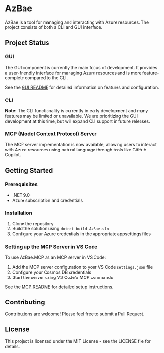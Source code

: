 # AzBae

AzBae is a tool for managing and interacting with Azure resources. The project consists of both a CLI and GUI interface.

## Project Status

### GUI
The GUI component is currently the main focus of development. It provides a user-friendly interface for managing Azure resources and is more feature-complete compared to the CLI.

See the [GUI README](./src/GUI/README.md) for detailed information on features and configuration.

### CLI
**Note:** The CLI functionality is currently in early development and many features may be limited or unavailable. We are prioritizing the GUI development at this time, but will expand CLI support in future releases.

### MCP (Model Context Protocol) Server
The MCP server implementation is now available, allowing users to interact with Azure resources using natural language through tools like GitHub Copilot.


## Getting Started

### Prerequisites
- .NET 9.0
- Azure subscription and credentials

### Installation
1. Clone the repository
2. Build the solution using `dotnet build AzBae.sln`
3. Configure your Azure credentials in the appropriate appsettings files

### Setting up the MCP Server in VS Code
To use AzBae.MCP as an MCP server in VS Code:

1. Add the MCP server configuration to your VS Code `settings.json` file
2. Configure your Cosmos DB credentials
3. Start the server using VS Code's MCP commands

See the [MCP README](./src/MCP/README.md) for detailed setup instructions.

## Contributing

Contributions are welcome! Please feel free to submit a Pull Request.

## License

This project is licensed under the MIT License - see the LICENSE file for details.